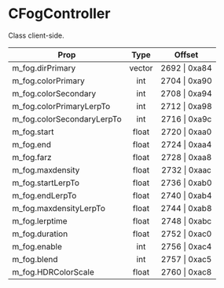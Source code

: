 # CFogController

Class client-side.

|Prop|Type|Offset|
|---|:-:|:-:|
|m_fog.dirPrimary|vector|2692 \| 0xa84|
|m_fog.colorPrimary|int|2704 \| 0xa90|
|m_fog.colorSecondary|int|2708 \| 0xa94|
|m_fog.colorPrimaryLerpTo|int|2712 \| 0xa98|
|m_fog.colorSecondaryLerpTo|int|2716 \| 0xa9c|
|m_fog.start|float|2720 \| 0xaa0|
|m_fog.end|float|2724 \| 0xaa4|
|m_fog.farz|float|2728 \| 0xaa8|
|m_fog.maxdensity|float|2732 \| 0xaac|
|m_fog.startLerpTo|float|2736 \| 0xab0|
|m_fog.endLerpTo|float|2740 \| 0xab4|
|m_fog.maxdensityLerpTo|float|2744 \| 0xab8|
|m_fog.lerptime|float|2748 \| 0xabc|
|m_fog.duration|float|2752 \| 0xac0|
|m_fog.enable|int|2756 \| 0xac4|
|m_fog.blend|int|2757 \| 0xac5|
|m_fog.HDRColorScale|float|2760 \| 0xac8|
